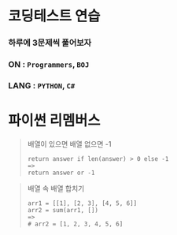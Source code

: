 # 코딩테스트 연습

### 하루에 3문제씩 풀어보자

### ON : `Programmers`, `BOJ`

### LANG : `PYTHON`,  `C#`

# 파이썬 리멤버스

> 배열이 있으면 배열 없으면 -1
> ```
> return answer if len(answer) > 0 else -1
> =>
> return answer or -1
> ```

> 배열 속 배열 합치기
> ```
> arr1 = [[1], [2, 3], [4, 5, 6]]
> arr2 = sum(arr1, [])
> =>
> # arr2 = [1, 2, 3, 4, 5, 6]
> ```
